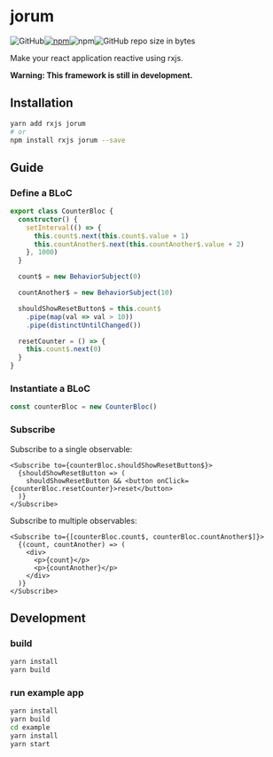 #  jorum

![GitHub](https://img.shields.io/github/license/awmleer/jorum.svg)[![npm](https://img.shields.io/npm/v/jorum.svg)](https://www.npmjs.com/package/jorum)![npm](https://img.shields.io/npm/dw/jorum.svg)![GitHub repo size in bytes](https://img.shields.io/github/repo-size/awmleer/jorum.svg)


Make your react application reactive using rxjs.

**Warning: This framework is still in development.**

## Installation

```bash
yarn add rxjs jorum
# or
npm install rxjs jorum --save
```

## Guide

### Define a BLoC

```typescript
export class CounterBloc {
  constructor() {
    setInterval(() => {
      this.count$.next(this.count$.value + 1)
      this.countAnother$.next(this.countAnother$.value + 2)
    }, 1000)
  }

  count$ = new BehaviorSubject(0)

  countAnother$ = new BehaviorSubject(10)

  shouldShowResetButton$ = this.count$
    .pipe(map(val => val > 10))
    .pipe(distinctUntilChanged())

  resetCounter = () => {
    this.count$.next(0)
  }
}
```

### Instantiate a BLoC

```typescript
const counterBloc = new CounterBloc()
```

### Subscribe

Subscribe to a single observable:

```react
<Subscribe to={counterBloc.shouldShowResetButton$}>
  {shouldShowResetButton => (
    shouldShowResetButton && <button onClick={counterBloc.resetCounter}>reset</button>
  )}
</Subscribe>
```

Subscribe to multiple observables:

```react
<Subscribe to={[counterBloc.count$, counterBloc.countAnother$]}>
  {(count, countAnother) => (
    <div>
      <p>{count}</p>
      <p>{countAnother}</p>
    </div>
  )}
</Subscribe>
```

## Development

### build

```bash
yarn install
yarn build
```

### run example app

```bash
yarn install
yarn build
cd example
yarn install
yarn start
```

